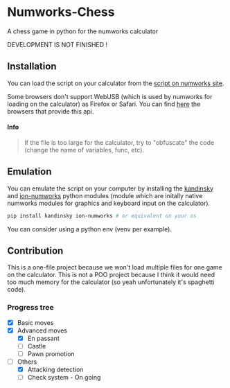 # Numworks-Chess
A chess game in python for the numworks calculator

DEVELOPMENT IS NOT FINISHED !

## Installation
You can load the script on your calculator from the [script on numworks site](https://my.numworks.com/python/iskandar/chess).

Some browsers don't support WebUSB (which is used by numworks for loading on the calculator) as Firefox or Safari.
You can find [here](https://caniuse.com/webusb) the browsers that provide this api.

#### Info
> If the file is too large for the calculator, try to "obfuscate" the code (change the name of variables, func, etc).

## Emulation
You can emulate the script on your computer by installing the [kandinsky](https://github.com/ZetaMap/Kandinsky-Numworks) and [ion-numworks](https://github.com/ZetaMap/Ion-numworks) python modules (module which are initally native numworks modules for graphics and keyboard input on the calculator).
```bash
pip install kandinsky ion-numworks # or equivalent on your os
```
You can consider using a python env (venv per example).

## Contribution
This is a one-file project because we won't load multiple files for one game on the calculator.
This is not a POO project because I think it would need too much memory for the calculator (so yeah unfortunately it's spaghetti code).

### Progress tree
- [x] Basic moves
- [x] Advanced moves
  - [x] En passant
  - [ ] Castle
  - [ ] Pawn promotion
- [ ] Others
  - [x] Attacking detection
  - [ ] Check system - On going
